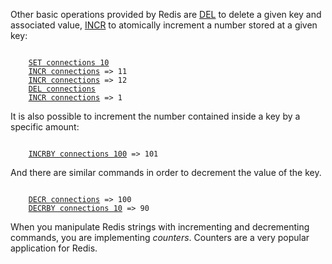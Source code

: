 Other basic operations provided by Redis are [DEL](#help) to delete a given key and associated value,
[INCR](#help) to atomically increment a number stored at a given key:

<pre><code>
    <a href="#run">SET connections 10</a>
    <a href="#run">INCR connections</a> => 11
    <a href="#run">INCR connections</a> => 12
    <a href="#run">DEL connections</a>
    <a href="#run">INCR connections<a/> => 1
</code></pre>

It is also possible to increment the number contained inside a key by a specific amount:

<pre><code>
    <a href="#run">INCRBY connections 100</a> => 101
</code></pre>

And there are similar commands in order to decrement the value of the key.

<pre><code>
    <a href="#run">DECR connections</a> => 100
    <a href="#run">DECRBY connections 10</a> => 90
</code></pre>

When you manipulate Redis strings with incrementing and decrementing commands, you are
implementing _counters_. Counters are a very popular application for Redis.
